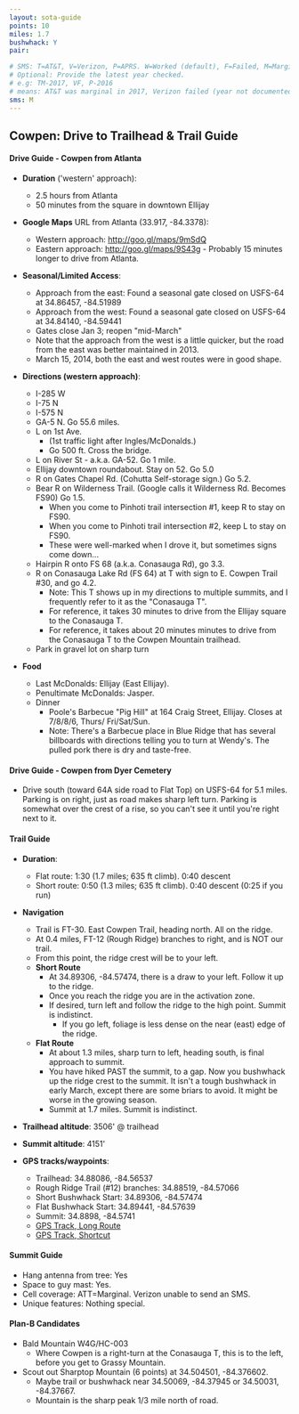 ```yaml
---
layout: sota-guide
points: 10
miles: 1.7
bushwhack: Y
pair: 

# SMS: T=AT&T, V=Verizon, P=APRS. W=Worked (default), F=Failed, M=Marginal (some failed).
# Optional: Provide the latest year checked.
# e.g: TM-2017, VF, P-2016
# means: AT&T was marginal in 2017, Verizon failed (year not documented), APRS worked in 2016.
sms: M
---
```

Cowpen: Drive to Trailhead & Trail Guide
--------------------------------------------------------
#### Drive Guide - Cowpen from Atlanta

* **Duration** ('western' approach): 
    * 2.5 hours from Atlanta
    * 50 minutes from the square in downtown Ellijay
* **Google Maps** URL from Atlanta (33.917, -84.3378): 
    * Western approach: http://goo.gl/maps/9mSdQ
    * Eastern approach: http://goo.gl/maps/9S43g - Probably 15 minutes longer to drive from Atlanta.
* **Seasonal/Limited Access**:
    * Approach from the east: Found a seasonal gate closed on USFS-64 at 34.86457, -84.51989
    * Approach from the west: Found a seasonal gate closed on USFS-64 at 34.84140, -84.59441
    * Gates close Jan 3; reopen "mid-March"
    * Note that the approach from the west is a little quicker, but the road from the east was  better maintained in 2013.
    * March 15, 2014, both the east and west routes were in good shape.

* **Directions (western approach)**:
    * I-285 W
    * I-75 N
    * I-575 N
    * GA-5 N.  Go 55.6 miles.
    * L on 1st Ave. 
        * (1st traffic light after Ingles/McDonalds.) 
        * Go 500 ft. Cross the bridge.
    * L on River St - a.k.a. GA-52. Go 1 mile.
    * Ellijay downtown roundabout. Stay on 52.  Go 5.0
    * R on Gates Chapel Rd.  (Cohutta Self-storage sign.)  Go 5.2.
    * Bear R on Wilderness Trail. (Google calls it Wilderness Rd. Becomes FS90) Go 1.5.
        * When you come to Pinhoti trail intersection #1, keep R to stay on FS90.
        * When you come to Pinhoti trail intersection #2, keep L to stay on FS90.
        * These were well-marked when I drove it, but sometimes signs come down...
    * Hairpin R onto FS 68 (a.k.a. Conasauga Rd), go 3.3.
    * R on Conasauga Lake Rd (FS 64) at T with sign to E. Cowpen Trail #30, and go 4.2.
        * Note: This T shows up in my directions to multiple summits, and I frequently refer to it as the "Conasauga T".  
        * For reference, it takes 30 minutes to drive from the Ellijay square to the Conasauga T.
        * For reference, it takes about 20 minutes minutes to drive from the Conasauga T to the Cowpen Mountain trailhead.
    * Park in gravel lot on sharp turn
* **Food**
    * Last McDonalds: Ellijay (East Ellijay). 
    * Penultimate McDonalds: Jasper.
    * Dinner
        * Poole's Barbecue "Pig Hill" at 164 Craig Street, Ellijay. Closes at 7/8/8/6, Thurs/        Fri/Sat/Sun.
        * Note: There's a Barbecue place in Blue Ridge that has several billboards with directions telling you to turn at Wendy's. The pulled pork there is dry and taste-free.

#### Drive Guide - Cowpen from Dyer Cemetery
* Drive south (toward 64A side road to Flat Top) on USFS-64 for 5.1 miles.  Parking is on right, just as road makes sharp left turn.  Parking is somewhat over the crest of a rise, so you can't see it until you're right next to it.

#### Trail Guide

* **Duration**: 
    * Flat route: 1:30  (1.7 miles; 635 ft climb). 0:40 descent
    * Short route: 0:50 (1.3 miles; 635 ft climb).  0:40 descent (0:25 if you run)
* **Navigation**
    * Trail is FT-30.  East Cowpen Trail, heading north.  All on the ridge.
    * At 0.4 miles, FT-12 (Rough Ridge) branches to right, and is NOT our trail.
    * From this point, the ridge crest will be to your left.
    * **Short Route**
        * At 34.89306, -84.57474, there is a draw to your left.  Follow it up to the ridge.
        * Once you reach the ridge you are in the activation zone.
        * If desired, turn left and follow the ridge to the high point.   Summit is indistinct. 
            * If you go left, foliage is less dense on the near (east) edge of the ridge.
    * **Flat Route**
        * At about 1.3 miles, sharp turn to left, heading south, is final approach to summit.
        * You have hiked PAST the summit, to a gap.  Now you bushwhack up the ridge crest to the summit.  It isn't a tough bushwhack in early March, except there are some briars to avoid.  It might be worse in the growing season.
        * Summit at 1.7 miles.  Summit is indistinct.

* **Trailhead altitude**: 3506' @ trailhead
* **Summit altitude**: 4151'
* **GPS tracks/waypoints**:
    * Trailhead: 34.88086, -84.56537
    * Rough Ridge Trail (#12) branches: 34.88519, -84.57066
    * Short Bushwhack Start: 34.89306, -84.57474
    * Flat Bushwhack Start: 34.89441, -84.57639
    * Summit: 34.8898, -84.5741
    * [GPS Track, Long Route](http://k4kpk.com/sites/k4kpk.com/files/Cowpen_Mtn_Ascent.GPX)
    * [GPS Track, Shortcut](http://k4kpk.com/sites/k4kpk.com/files/Cowpen%20Shortcut%20Route.GPX)

#### Summit Guide

* Hang antenna from tree: Yes
* Space to guy mast: Yes.
* Cell coverage: ATT=Marginal.  Verizon unable to send an SMS.
* Unique features: Nothing special.

#### Plan-B Candidates

* Bald Mountain W4G/HC-003
    * Where Cowpen is a right-turn at the Conasauga T, this is to the left, before you get to Grassy Mountain.
* Scout out Sharptop Mountain (6 points) at 34.504501, -84.376602. 
    * Maybe trail or bushwhack near 34.50069, -84.37945 or 34.50031, -84.37667.  
    * Mountain is the sharp peak 1/3 mile north of road.
